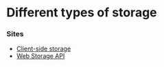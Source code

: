 # Different types of storage

### Sites

- [Client-side storage](https://developer.mozilla.org/en-US/docs/Learn/JavaScript/Client-side_web_APIs/Client-side_storage)
- [Web Storage API](https://developer.mozilla.org/en-US/docs/Web/API/Web_Storage_API)
